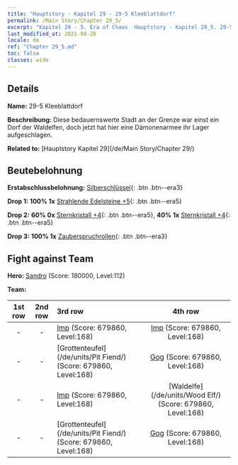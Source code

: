 ```yaml
---
title: "Hauptstory - Kapitel 29 - 29-5 Kleeblattdorf"
permalink: /Main Story/Chapter 29_5/
excerpt: "Kapitel 29 - 5. Era of Chaos  Hauptstory - Kapitel 29_5. 29-5 Kleeblattdorf"
last_modified_at: 2021-04-28
locale: de
ref: "Chapter 29_5.md"
toc: false
classes: wide
---
```


## Details

 **Name:** 29-5 Kleeblattdorf

 **Beschreibung:** Diese bedauernswerte Stadt an der Grenze war einst ein Dorf der Waldelfen, doch jetzt hat hier eine Dämonenarmee ihr Lager aufgeschlagen.

 **Related to:** [Hauptstory Kapitel 29](/de/Main Story/Chapter 29/)

## Beutebelohnung

 **Erstabschlussbelohnung:** [Silberschlüssel](/ItemsDE/con_693/){: .btn .btn--era3}

 **Drop 1:** **100% 1x** [Strahlende Edelsteine +5](/ItemsDE/mat_100/){: .btn .btn--era5}

 **Drop 2:** **60% 0x** [Sternkristall +4](/ItemsDE/mat_94/){: .btn .btn--era5}, **40% 1x** [Sternkristall +4](/ItemsDE/mat_94/){: .btn .btn--era5}

 **Drop 3:** **100% 1x** [Zauberspruchrollen](/ItemsDE/con_694/){: .btn .btn--era3}


## Fight against Team
 **Hero:** [Sandro](/de/heroes/Sandro/) (Score: 180000, Level:112)

 **Team:**


  | 1st row | 2nd row | 3rd row | 4th row |
  |:----:|:----:|:----|:----:|
  | - | - | [Imp](/de/units/Imp/) (Score: 679860, Level:168)  | [Imp](/de/units/Imp/) (Score: 679860, Level:168)  |
  | - | - | [Grottenteufel](/de/units/Pit Fiend/) (Score: 679860, Level:168)  | [Gog](/de/units/Gog/) (Score: 679860, Level:168)  |
  | - | - | [Imp](/de/units/Imp/) (Score: 679860, Level:168)  | [Waldelfe](/de/units/Wood Elf/) (Score: 679860, Level:168)  |
  | - | - | [Grottenteufel](/de/units/Pit Fiend/) (Score: 679860, Level:168)  | [Gog](/de/units/Gog/) (Score: 679860, Level:168)  |


